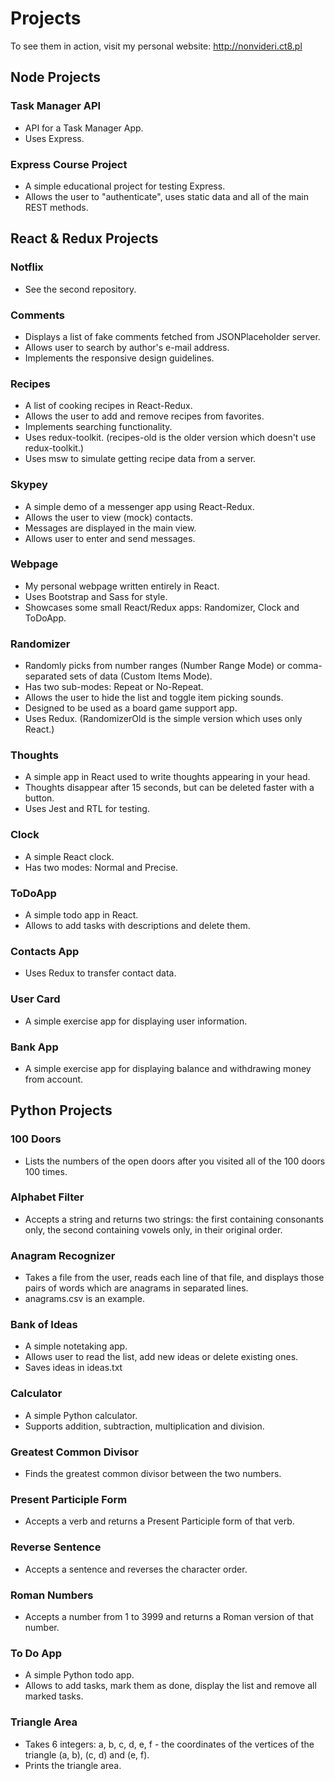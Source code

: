 # Projects
To see them in action, visit my personal website: http://nonvideri.ct8.pl

## Node Projects

### Task Manager API
- API for a Task Manager App.
- Uses Express.

### Express Course Project
- A simple educational project for testing Express.
- Allows the user to "authenticate", uses static data and all of the main REST methods.

## React & Redux Projects

### Notflix
- See the second repository.

### Comments
- Displays a list of fake comments fetched from JSONPlaceholder server.
- Allows user to search by author's e-mail address.
- Implements the responsive design guidelines.

### Recipes
- A list of cooking recipes in React-Redux.
- Allows the user to add and remove recipes from favorites.
- Implements searching functionality.
- Uses redux-toolkit. (recipes-old is the older version which doesn't use redux-toolkit.)
- Uses msw to simulate getting recipe data from a server.

### Skypey
- A simple demo of a messenger app using React-Redux.
- Allows the user to view (mock) contacts.
- Messages are displayed in the main view.
- Allows user to enter and send messages.

### Webpage
- My personal webpage written entirely in React.
- Uses Bootstrap and Sass for style.
- Showcases some small React/Redux apps: Randomizer, Clock and ToDoApp.

### Randomizer
- Randomly picks from number ranges (Number Range Mode) or comma-separated sets of data (Custom Items Mode).
- Has two sub-modes: Repeat or No-Repeat.
- Allows the user to hide the list and toggle item picking sounds.
- Designed to be used as a board game support app.
- Uses Redux. (RandomizerOld is the simple version which uses only React.)

### Thoughts
- A simple app in React used to write thoughts appearing in your head.
- Thoughts disappear after 15 seconds, but can be deleted faster with a button.
- Uses Jest and RTL for testing.

### Clock
- A simple React clock.
- Has two modes: Normal and Precise.

### ToDoApp
- A simple todo app in React.
- Allows to add tasks with descriptions and delete them.

### Contacts App
- Uses Redux to transfer contact data.

### User Card
- A simple exercise app for displaying user information.

### Bank App
- A simple exercise app for displaying balance and withdrawing money from account.

## Python Projects

### 100 Doors
- Lists the numbers of the open doors after you visited all of the 100 doors 100 times.

### Alphabet Filter
- Accepts a string and returns two strings: the first containing consonants only, the second containing vowels only, in their original order.

### Anagram Recognizer
- Takes a file from the user, reads each line of that file, and displays those pairs of words which are anagrams in separated lines.
- anagrams.csv is an example.

### Bank of Ideas
- A simple notetaking app.
- Allows user to read the list, add new ideas or delete existing ones.
- Saves ideas in ideas.txt

### Calculator
- A simple Python calculator.
- Supports addition, subtraction, multiplication and division.

### Greatest Common Divisor
- Finds the greatest common divisor between the two numbers.

### Present Participle Form
- Accepts a verb and returns a Present Participle form of that verb.

### Reverse Sentence
- Accepts a sentence and reverses the character order.

### Roman Numbers
- Accepts a number from 1 to 3999 and returns a Roman version of that number.

### To Do App
- A simple Python todo app.
- Allows to add tasks, mark them as done, display the list and remove all marked tasks.

### Triangle Area
- Takes 6 integers: a, b, c, d, e, f - the coordinates of the vertices of the triangle (a, b), (c, d) and (e, f).
- Prints the triangle area.
